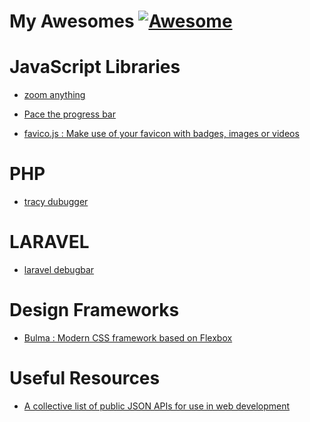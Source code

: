 My Awesomes [![Awesome](https://cdn.rawgit.com/sindresorhus/awesome/d7305f38d29fed78fa85652e3a63e154dd8e8829/media/badge.svg)](https://github.com/sindresorhus/awesome)
===============


JavaScript Libraries
======

- [zoom anything](https://github.com/yyx990803/zoomerang)

- [Pace the progress bar](http://github.hubspot.com/pace/docs/welcome/)
- [favico.js : Make use of your favicon with badges, images or videos ](http://lab.ejci.net/favico.js/)

PHP 
=====
- [tracy dubugger](https://github.com/nette/tracy)


LARAVEL
====
- [laravel debugbar](https://github.com/barryvdh/laravel-debugbar)

Design Frameworks
===
- [Bulma : Modern CSS framework based on Flexbox](https://github.com/jgthms/bulma)


Useful Resources
===
- [A collective list of public JSON APIs for use in web development](https://github.com/toddmotto/public-apis)

